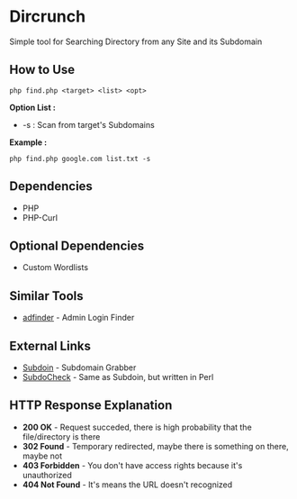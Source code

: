 # Dircrunch
Simple tool for Searching Directory from any Site and its Subdomain

## How to Use
```
php find.php <target> <list> <opt>
```

**Option List :**
- -s : Scan from target's Subdomains

**Example :**

```
php find.php google.com list.txt -s
```

## Dependencies
+ PHP
+ PHP-Curl

## Optional Dependencies
+ Custom Wordlists

## Similar Tools
+ [adfinder](https://github.com/N1ght420/adfinder) - Admin Login Finder

## External Links
+ [Subdoin](https://github.com/N1ght420/Subdoin) - Subdomain Grabber
+ [SubdoCheck](https://github.com/N1ght420/SubdoCheck) - Same as Subdoin, but written in Perl

## HTTP Response Explanation
+ **200 OK** - Request succeded, there is high probability that the file/directory is there
+ **302 Found** - Temporary redirected, maybe there is something on there, maybe not
+ **403 Forbidden** - You don't have access rights because it's unauthorized
+ **404 Not Found** - It's means the URL doesn't recognized
